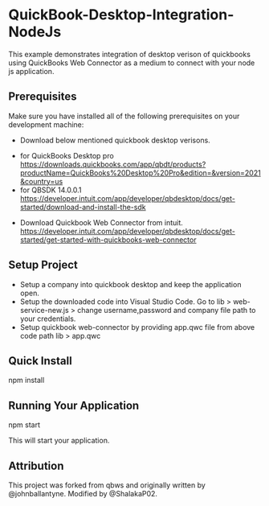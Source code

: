 # QuickBook-Desktop-Integration-NodeJs
This example demonstrates integration of desktop verison of quickbooks using QuickBooks Web Connector as a medium to connect with your node js application.
 

## Prerequisites
Make sure you have installed all of the following prerequisites on your development machine:
* Download below mentioned quickbook desktop verisons.
- for QuickBooks Desktop pro
https://downloads.quickbooks.com/app/qbdt/products?productName=QuickBooks%20Desktop%20Pro&edition=&version=2021&country=us
- for QBSDK 14.0.0.1
https://developer.intuit.com/app/developer/qbdesktop/docs/get-started/download-and-install-the-sdk

* Download Quickbook Web Connector from intuit.
https://developer.intuit.com/app/developer/qbdesktop/docs/get-started/get-started-with-quickbooks-web-connector

## Setup Project
* Setup a company into quickbook desktop and keep the application open.
* Setup the downloaded code into Visual Studio Code. Go to lib > web-service-new.js > change username,password and company file path to your credentials.
* Setup quickbook web-connector by providing app.qwc file from above code path lib > app.qwc

## Quick Install
npm install

## Running Your Application
npm start

This will start your application.

## Attribution
This project was forked from qbws and originally written by @johnballantyne.
Modified by @ShalakaP02.
